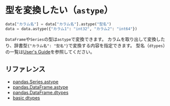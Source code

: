 # 型を変換したい（``astype``）

```python
data["カラム名"] = data["カラム名"].astype("型名")
data = data.astype({"カラム1": "int32", "カラム2": "int64"})
```

``DataFrame``や``Series``の型は``astype``で変換できます。
カラムを取り出して変換したり、辞書型``{"カラム名": "型名"}``で変換する内容を指定できます。
型名（``dtypes``）の一覧は[User's Guide](https://pandas.pydata.org/pandas-docs/stable/user_guide/basics.html#basics-dtypes)を参照してください。

## リファレンス

- [pandas.Series.astype](https://pandas.pydata.org/docs/reference/api/pandas.Series.astype.html)
- [pandas.DataFrame.astype](https://pandas.pydata.org/docs/reference/api/pandas.DataFrame.astype.html)
- [pandas.DataFrame.dtypes](https://pandas.pydata.org/docs/reference/api/pandas.DataFrame.dtypes.html)
- [basic dtypes](https://pandas.pydata.org/pandas-docs/stable/user_guide/basics.html#basics-dtypes)
